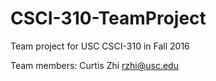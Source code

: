 # CSCI-310-TeamProject
Team project for USC CSCI-310 in Fall 2016

Team members:
Curtis Zhi rzhi@usc.edu
